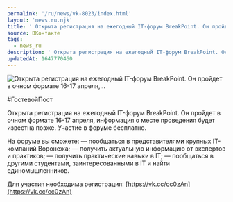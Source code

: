 ```yaml
---
permalink: '/ru/news/vk-8023/index.html'
layout: 'news.ru.njk'
title: ' Открыта регистрация на ежегодный IT-форум BreakPoint. Он пройдет в очном формате 16-17 апреля,…'
source: ВКонтакте
tags:
  - news_ru
description: ' Открыта регистрация на ежегодный IT-форум BreakPoint. Он пройдет в очном формате 16-17 апреля,…'
updatedAt: 1647770460
---
```

![ Открыта регистрация на ежегодный IT-форум BreakPoint. Он пройдет в очном формате 16-17 апреля,…](https://sun9-15.userapi.com/impg/XJHwCg5Jr8_P7uWyBfPTVNH0zAV-I5gm7RaT6Q/GW6EWOdVj10.jpg?size=510x340&quality=95&crop=146,0,1587,1058&sign=50722cbad27a5ca291a6910a50fe4b56&c_uniq_tag=QDwPNU9dMOAE3jkiQs7dTgLYb1Bf-qa4oW1jIuOB1LY&type=album)

#ГостевойПост

Открыта регистрация на ежегодный IT-форум BreakPoint. Он пройдет в очном формате 16-17 апреля, информация о месте проведения будет известна позже. Участие в форуме бесплатно.

На форуме вы сможете:
— пообщаться в представителями крупных IT-компаний Воронежа;
— получить актуальную информацию от экспертов и практиков;
— получить практические навыки в IT;
— пообщаться в другими студентами, заинтересованными в IT и найти единомышленников.

Для участия необходима регистрация: [https://vk.cc/cc0zAn](https://vk.cc/cc0zAn)
